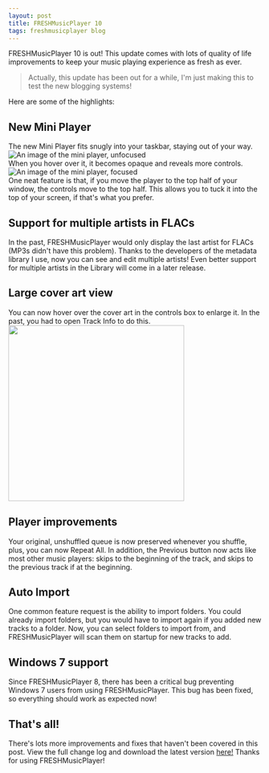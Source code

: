 ```yaml
---
layout: post
title: FRESHMusicPlayer 10
tags: freshmusicplayer blog
---
```


FRESHMusicPlayer 10 is out! This update comes with lots of quality of life improvements to keep your music playing experience as fresh as ever.  
> Actually, this update has been out for a while, I'm just making this to test the new blogging systems!  

Here are some of the highlights:

## New Mini Player
The new Mini Player fits snugly into your taskbar, staying out of your way.  
![An image of the mini player, unfocused](https://cdn.discordapp.com/attachments/546800652097945621/855251278681341972/unknown.png)  
When you hover over it, it becomes opaque and reveals more controls.  
![An image of the mini player, focused](https://cdn.discordapp.com/attachments/546800652097945621/855251925486141520/unknown.png)   
One neat feature is that, if you move the player to the top half of your window, the controls move to the top half. This allows you to tuck it into the
top of your screen, if that's what you prefer.

## Support for multiple artists in FLACs
In the past, FRESHMusicPlayer would only display the last artist for FLACs (MP3s didn't have this problem). Thanks to the developers of the metadata library I use, now you can see and edit multiple
artists! Even better support for multiple artists in the Library will come in a later release.

## Large cover art view
You can now hover over the cover art in the controls box to enlarge it. In the past, you had to open Track Info to do this.  
<img src="https://cdn.discordapp.com/attachments/546800652097945621/855253873533648936/unknown.png" width="350px"/>

## Player improvements
Your original, unshuffled queue is now preserved whenever you shuffle, plus, you can now Repeat All. In addition, the Previous button now acts like
most other music players: skips to the beginning of the track, and skips to the previous track if at the beginning.

## Auto Import
One common feature request is the ability to import folders. You could already import folders, but you would have to import again if you added new tracks to a
folder. Now, you can select folders to import from, and FRESHMusicPlayer will scan them on startup for new tracks to add.

## Windows 7 support
Since FRESHMusicPlayer 8, there has been a critical bug preventing Windows 7 users from using FRESHMusicPlayer. This bug has been fixed, so everything should work
as expected now!

## That's all!
There's lots more improvements and fixes that haven't been covered in this post. View the full change log and download the latest version
[here!](https://github.com/Royce551/FRESHMusicPlayer/releases/latest) Thanks for using FRESHMusicPlayer!